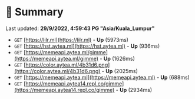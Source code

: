 # 📖 Summary
Last updated: **29/9/2022, 4:59:43 PG "Asia/Kuala_Lumpur"**

- `GET` [https://lilr.ml](https://lilr.ml) - **Up** (5973ms)
- `GET` [https://hst.aytea.ml](https://hst.aytea.ml) - **Up** (936ms)
- `GET` [https://memeapi.aytea.ml/gimme](https://memeapi.aytea.ml/gimme) - **Up** (1626ms)
- `GET` [https://color.aytea.ml/4b31d6.png](https://color.aytea.ml/4b31d6.png) - **Up** (2025ms)
- `GET` [https://memeapi.aytea.ml](https://memeapi.aytea.ml) - **Up** (688ms)
- `GET` [https://memeapi.aytea14.repl.co/gimme](https://memeapi.aytea14.repl.co/gimme) - **Up** (2934ms)
